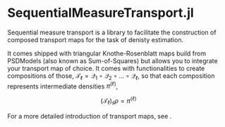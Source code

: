 # SequentialMeasureTransport.jl

Sequential measure transport is a library to facilitate the construction of composed transport maps for the task of denisty estimation.

It comes shipped with triangular Knothe-Rosenblatt maps build from PSDModels (also known as Sum-of-Squares) but allows you to integrate your transport map of choice.
It comes with functionalities to create compositions of those, $\mathcal T_{\ell} = \mathcal Q_1 \circ \mathcal Q_2 \circ \dots \circ \mathcal Q_{\ell}$, so that each composition represents intermediate densities $\pi^{(\ell)}$,
```math
    \left(\mathcal T_{\ell}\right)_\sharp \rho = \pi^{(\ell)}
```

For a more detailed introduction of transport maps, see .